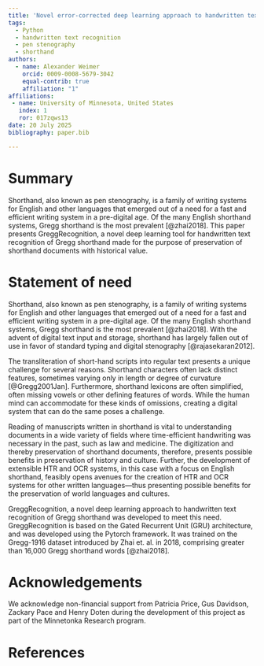 ```yaml
---
title: 'Novel error-corrected deep learning approach to handwritten text recognition of Gregg shorthand'
tags:
  - Python
  - handwritten text recognition
  - pen stenography
  - shorthand
authors:
  - name: Alexander Weimer
    orcid: 0009-0008-5679-3042
    equal-contrib: true
    affiliation: "1"
affiliations:
 - name: University of Minnesota, United States
   index: 1
   ror: 017zqws13
date: 20 July 2025
bibliography: paper.bib

---
```


# Summary

Shorthand, also known as pen stenography, is a family of writing systems for English and
other languages that emerged out of a need for a fast and efficient writing system in a pre-digital age. Of the many English shorthand systems, Gregg shorthand is the most prevalent
[@zhai2018]. This paper presents GreggRecognition, a novel deep learning tool for handwritten text recognition of Gregg shorthand made for the purpose of preservation of shorthand documents with historical value. 

# Statement of need

Shorthand, also known as pen stenography, is a family of writing systems for English and other languages
that emerged out of a need for a fast and efficient
writing system in a pre-digital age.
Of the many English shorthand systems, Gregg
shorthand is the most
prevalent [@zhai2018]. With the advent of
digital text input and storage, shorthand has largely
fallen out of use in favor of standard typing and digital stenography [@rajasekaran2012].

The transliteration of short-hand scripts into regular text presents a unique challenge for several reasons. Shorthand characters
often lack distinct features, sometimes varying only
in length or degree of curvature [@Gregg2001Jan]. Furthermore, shorthand lexicons are often simplified, often missing vowels or other defining features of words. While the human mind can accommodate for these kinds of omissions, creating a digital system that can do the same poses a challenge.

Reading of manuscripts written in shorthand is
vital to understanding documents in a wide variety
of fields where time-efficient handwriting was necessary in the past, such as law and medicine. The
digitization and thereby preservation of shorthand
documents, therefore, presents possible benefits in
preservation of history and culture. Further, the development of extensible HTR and OCR systems, in
this case with a focus on English shorthand, feasibly
opens avenues for the creation of HTR and OCR
systems for other written languages—thus presenting
possible benefits for the preservation of world languages and cultures.

GreggRecognition, a novel deep learning approach to handwritten text recognition of Gregg shorthand was developed to meet this need. GreggRecognition is based on the Gated Recurrent Unit (GRU) architecture, and was developed using the Pytorch framework. It was trained on the Gregg-1916 dataset introduced by Zhai et. al. in 2018, comprising greater than 16,000 Gregg shorthand words [@zhai2018].

# Acknowledgements

We acknowledge non-financial support from Patricia Price, Gus Davidson, Zackary Pace and Henry Doten during the development of this project as part of the Minnetonka Research program.

# References
